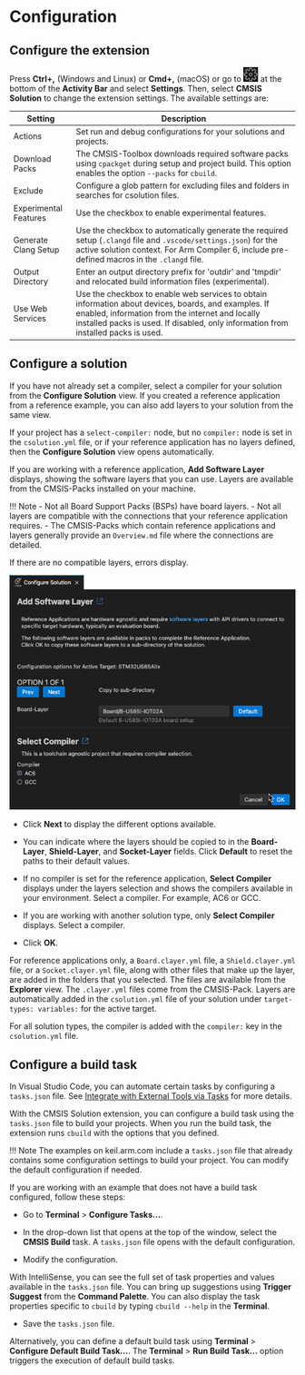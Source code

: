 # Configuration

## Configure the extension

Press **Ctrl+,** (Windows and Linux) or **Cmd+,** (macOS) or go to ![Settings cog wheel](./images/settings-cog.png) at the bottom of the **Activity Bar** and select **Settings**. Then, select **CMSIS Solution** to change the extension settings. The available settings are:

| Setting | Description |
|---------|-------------|
| Actions | Set run and debug configurations for your solutions and projects. |
| Download Packs | The CMSIS-Toolbox downloads required software packs using `cpackget` during setup and project build. This option enables the option `--packs` for `cbuild`. |
| Exclude | Configure a glob pattern for excluding files and folders in searches for csolution files. |
| Experimental Features | Use the checkbox to enable experimental features. |
| Generate Clang Setup | Use the checkbox to automatically generate the required setup (`.clangd` file and `.vscode/settings.json`) for the active solution context. For Arm Compiler 6, include pre-defined macros in the `.clangd` file. |
| Output Directory | Enter an output directory prefix for 'outdir' and 'tmpdir' and relocated build information files (experimental). |
| Use Web Services | Use the checkbox to enable web services to obtain information about devices, boards, and examples. If enabled, information from the internet and locally installed packs is used. If disabled, only information from installed packs is used. |

## Configure a solution

If you have not already set a compiler, select a compiler for your solution from the **Configure Solution** view. If you
created a reference application from a reference example, you can also add layers to your solution from the same view.

If your project has a `select-compiler:` node, but no `compiler:` node is set in the `csolution.yml` file, or if your
reference application has no layers defined, then the **Configure Solution** view opens automatically.

If you are working with a reference application, **Add Software Layer** displays, showing the software layers that you can
use. Layers are available from the CMSIS-Packs installed on your machine.

!!! Note
    - Not all Board Support Packs (BSPs) have board layers.
    - Not all layers are compatible with the connections that your reference application requires.
    - The CMSIS-Packs which contain reference applications and layers generally provide an `Overview.md` file where the connections are detailed.

If there are no compatible layers, errors display.

![Configure a solution](./images/configure-solution.png)

- Click **Next** to display the different options available.

- You can indicate where the layers should be copied to in the **Board-Layer**, **Shield-Layer**, and **Socket-Layer**
  fields. Click **Default** to reset the paths to their default values.

- If no compiler is set for the reference application, **Select Compiler** displays under the layers selection and shows the
  compilers available in your environment. Select a compiler. For example, AC6 or GCC.

- If you are working with another solution type, only **Select Compiler** displays. Select a compiler.

- Click **OK**.

For reference applications only, a `Board.clayer.yml` file, a `Shield.clayer.yml` file, or a `Socket.clayer.yml` file, along
with other files that make up the layer, are added in the folders that you selected. The files are available from the
**Explorer** view. The `.clayer.yml` files come from the CMSIS-Pack. Layers are automatically added in the `csolution.yml`
file of your solution under `target-types: variables:` for the active target.

For all solution types, the compiler is added with the `compiler:` key in the `csolution.yml` file.

## Configure a build task

In Visual Studio Code, you can automate certain tasks by configuring a `tasks.json` file. See
[Integrate with External Tools via Tasks](https://code.visualstudio.com/docs/editor/tasks) for more details.

With the CMSIS Solution extension, you can configure a build task using the `tasks.json` file to build your projects. When
you run the build task, the extension runs `cbuild` with the options that you defined.

!!! Note
    The examples on keil.arm.com include a `tasks.json` file that already contains some configuration settings to build
    your project. You can modify the default configuration if needed.

If you are working with an example that does not have a build task configured, follow these steps:

- Go to **Terminal** > **Configure Tasks...**.

- In the drop-down list that opens at the top of the window, select the **CMSIS Build** task. A `tasks.json` file opens with
  the default configuration.

- Modify the configuration.

With IntelliSense, you can see the full set of task properties and values available in the `tasks.json` file. You can bring
up suggestions using **Trigger Suggest** from the **Command Palette**. You can also display the task properties specific to
`cbuild` by typing ``cbuild --help`` in the **Terminal**.

- Save the `tasks.json` file.

Alternatively, you can define a default build task using **Terminal** > **Configure Default Build Task...**.
The **Terminal** > **Run Build Task...** option triggers the execution of default build tasks.
